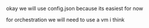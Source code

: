okay we will use config.json because its easiest for now

for orchestration we will need to use a vm i think
